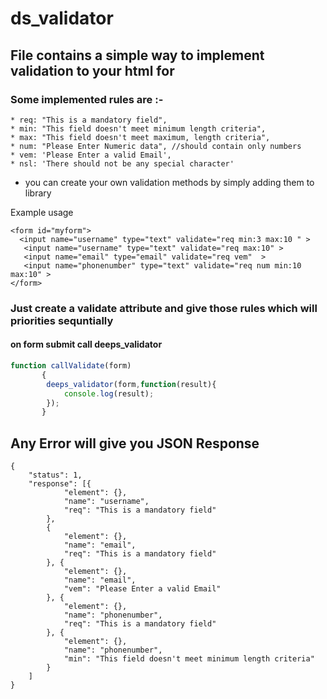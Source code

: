 # ds_validator 
## File contains a simple way to implement validation to your html for 
### Some implemented rules are :-

    * req: "This is a mandatory field",
    * min: "This field doesn't meet minimum length criteria",
    * max: "This field doesn't meet maximum, length criteria",
    * num: "Please Enter Numeric data", //should contain only numbers
    * vem: 'Please Enter a valid Email',
    * nsl: 'There should not be any special character'

        
 * you can create your own validation methods by simply adding  them to library 
 
 Example usage 
 ```
 <form id="myform">
   <input name="username" type="text" validate="req min:3 max:10 " >
    <input name="username" type="text" validate="req max:10" >
    <input name="email" type="email" validate="req vem"  >
    <input name="phonenumber" type="text" validate="req num min:10 max:10" >
</form>
``` 

### Just  create a validate attribute and give those rules which will priorities sequntially 
#### on form submit call deeps_validator 
 ```javascript
function callValidate(form)
        {
         deeps_validator(form,function(result){
             console.log(result);
         });
        }
 ```
  

## Any Error will give you JSON Response 
```
{
	"status": 1,
	"response": [{
			"element": {},
			"name": "username",
			"req": "This is a mandatory field"
		},
		{
			"element": {},
			"name": "email",
			"req": "This is a mandatory field"
		}, {
			"element": {},
			"name": "email",
			"vem": "Please Enter a valid Email"
		}, {
			"element": {},
			"name": "phonenumber",
			"req": "This is a mandatory field"
		}, {
			"element": {},
			"name": "phonenumber",
			"min": "This field doesn't meet minimum length criteria"
		}
	]
}
```

